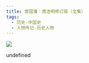 ```yaml
---
title: 曾国藩：唐浩明修订版（全集）
tags:
  - 历史-中国史
  - 人物传记-历史人物
---
```


![](https://cdn.weread.qq.com/weread/cover/48/YueWen_534288/s_YueWen_534288.jpg)

undefined